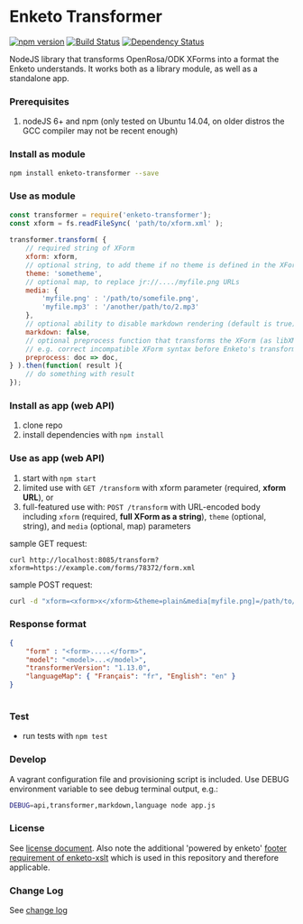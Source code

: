 Enketo Transformer 
=================

[![npm version](https://badge.fury.io/js/enketo-transformer.svg)](http://badge.fury.io/js/enketo-transformer) [![Build Status](https://travis-ci.org/enketo/enketo-transformer.svg?branch=master)](https://travis-ci.org/enketo/enketo-transformer) [![Dependency Status](https://david-dm.org/enketo/enketo-transformer.svg)](https://david-dm.org/enketo/enketo-transformer)

NodeJS library that transforms OpenRosa/ODK XForms into a format the Enketo understands. It works both as a library module, as well as a standalone app.

### Prerequisites

1. nodeJS 6+ and npm (only tested on Ubuntu 14.04, on older distros the GCC compiler may not be recent enough)

### Install as module

```bash
npm install enketo-transformer --save
```

### Use as module

```js
const transformer = require('enketo-transformer');
const xform = fs.readFileSync( 'path/to/xform.xml' );
  
transformer.transform( {
    // required string of XForm
    xform: xform,
    // optional string, to add theme if no theme is defined in the XForm
    theme: 'sometheme', 
    // optional map, to replace jr://..../myfile.png URLs
    media: {
        'myfile.png' : '/path/to/somefile.png',
        'myfile.mp3' : '/another/path/to/2.mp3'
    },
    // optional ability to disable markdown rendering (default is true)
    markdown: false,
    // optional preprocess function that transforms the XForm (as libXMLJs object) to 
    // e.g. correct incompatible XForm syntax before Enketo's transformation takes place 
    preprocess: doc => doc,
} ).then(function( result ){
    // do something with result
});
```

### Install as app (web API)
1. clone repo
2. install dependencies with `npm install`

### Use as app (web API)

1. start with `npm start`
2. limited use with `GET /transform` with xform parameter (required, **xform URL**), or
3. full-featured use with: `POST /transform` with URL-encoded body including `xform` (required, **full XForm as a string**), `theme` (optional, string), and `media` (optional, map) parameters

sample GET request:
```
curl http://localhost:8085/transform?xform=https://example.com/forms/78372/form.xml
```

sample POST request: 
```bash
curl -d "xform=<xform>x</xform>&theme=plain&media[myfile.png]=/path/to/somefile.png&media[this]=that" http://localhost:8085/transform
```

### Response format

```json
{
    "form" : "<form>.....</form>",
    "model": "<model>...</model>",
    "transformerVersion": "1.13.0",
    "languageMap": { "Français": "fr", "English": "en" }
}
    
```

### Test

* run tests with `npm test`

### Develop
 
A vagrant configuration file and provisioning script is included. Use DEBUG environment variable to see debug terminal output, e.g.:

```bash
DEBUG=api,transformer,markdown,language node app.js
```

### License

See [license document](./LICENSE). Also note the additional 'powered by enketo' [footer requirement of enketo-xslt](https://github.com/enketo/enketo-xslt#license) which is used in this repository and therefore applicable.

### Change Log

See [change log](./CHANGELOG.md)
